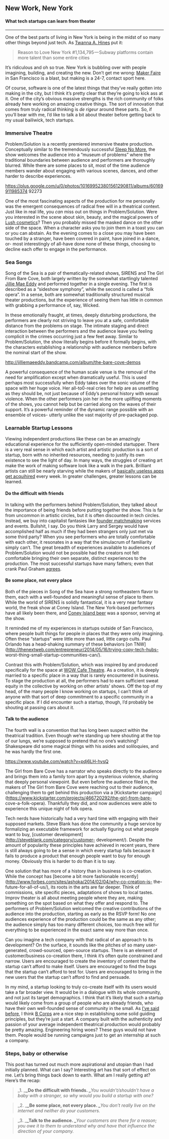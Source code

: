 ## New Work, New York

#### What tech startups can learn from theater

* * *

One of the best parts of living in New York is being in the midst of so many
other things beyond just tech. As [Twanna A.
Hines](https://twitter.com/funkybrownchick) put it:

> Reason to Love New York #1,134,795 — Subway platforms contain more talent
than some entire cities

It’s ridiculous and oh so true. New York is bubbling over with people
imagining, building, and creating the new. Don’t get me wrong: [Maker
Faire](http://makerfaire.com/) in San Francisco is a blast, but making is a
24-7, contact sport here.

Of course, software is one of the latest things that they’ve really gotten
into making in the city, but I think it’s pretty clear that they’re going to
kick ass at it. One of the city’s obvious massive strengths is the rich
community of folks already here working on amazing creative things. The sort
of innovation that comes from truly radical thinking is _de rigeur_ around
these parts. So, if you’ll bear with me, I’d like to talk a bit about theater
before getting back to my usual bailiwick, tech startups.

### Immersive Theatre

Problem/Solution is a recently premiered immersive theatre production.
Conceptually similar to the tremendously successful [Sleep No
More](http://sleepnomorenyc.com/#listen), the show welcomes the audience into
a “museum of problems” where the traditional boundaries between audience and
performers are thoroughly blurred. While there are some places to sit, most of
the time audience members wander about engaging with various scenes, dances,
and other harder to describe experiences.

https://plus.google.com/u/0/photos/101699523801561290811/albums/60169911985374
92273

One of the most fascinating aspects of the production for me personally was
the emergent consequences of radical free will in a theatrical context. Just
like in real life, you _can_ miss out on things in Problem/Solution. Were you
interested in the scene about skin, beauty, and the magical powers of [Lush
cosmetics](http://www.lush.com/)? Then you probably missed the masked dance on
the other side of the space. When a character asks you to join them in a toast
you can or you can abstain. As the evening comes to a close you may have been
touched by a stranger, have been covered in paint, have joined in a dance, or-
most interestingly of all-have done none of these things, choosing to decline
each offer to engage in the performance.

### Sea Songs

Song of the Sea is a pair of thematically-related shows, SIRENS and The Girl
From Bare Cove, both largely written by the somewhat startlingly talented
[Jillie Mae Eddy](http://jilliemae.com/) and performed together in a single
evening. The first is described as a “sideshow symphony”, while the second is
called a “folk opera”. In a sense, both are somewhat traditionally structured
musical theater productions, but the experience of seeing them has little in
common with grabbing a performance of, say, Wicked.

In these emotionally fraught, at times, deeply disturbing productions, the
performers are clearly not striving to leave you at a safe, comfortable
distance from the problems on stage. The intimate staging and direct
interaction between the performers and the audience leave you feeling
complicit in the crimes occurring just a few feet away. Similar to
Problem/Solution, the show literally begins before it formally begins, with
the characters establishing a relationship with audience members before the
nominal start of the show.

http://jilliemaeeddy.bandcamp.com/album/the-bare-cove-demos

A powerful consequence of the human scale venue is the removal of the need for
amplification except when dramatically useful. This is used perhaps most
successfully when Eddy takes over the sonic volume of the space with her huge
voice. Her all-to0-real cries for help are as unsettling as they should be,
not just because of Eddy’s personal history with sexual violence. When the
other performers join her in the more uplifting moments of the shows, you
cannot help but be carried along on the waves of their support. It’s a
powerful reminder of the dynamic range possible with an ensemble of voices-
utterly unlike the vast majority of pre-packaged pop.

### Learnable Startup Lessons

Viewing independent productions like these can be an amazingly educational
experience for the sufficiently open-minded startupper. There is a very real
sense in which each artist and artistic production is a sort of startup, born
with no inherited resources, needing to justify its own existence to see the
light of day. In many ways, the struggles of creating art make the work of
making software look like a walk in the park. Brilliant artists can still be
nearly starving while the makers of [basically useless apps get
acquihired](http://www.crunchbase.com/organization/summly) every week. In
greater challenges, greater lessons can be learned.

#### Do the difficult with friends

In talking with the performers behind Problem/Solution, they talked about the
importance of being friends before putting together the show. This is far from
uncommon in artistic circles, but it is often discounted in tech circles.
Instead, we buy into capitalist fantasies like [founder
matchmaking](http://www.entrepreneur.com/article/226729) services and events.
Bullshit, I say. Do you think Larry and Sergey would have accomplished half as
much if they had been strangers only just met via some third party? When you
see performers who are totally comfortable with each other, it resonates in a
way that the simulacrum of familiarity simply can’t. The great breadth of
experiences available to audiences of Problem/Solution would not be possible
had the creators not felt comfortable bringing their own separate, distinct
experiences to the production. The most successful startups have many fathers;
even that crank Paul Graham
[agrees](http://www.paulgraham.com/startupmistakes.html).

#### Be some place, not every place

Both of the pieces in Song of the Sea have a strong northeastern flavor to
them, each with a well-founded and meaningful sense of place to them. While
the world of SIRENS is solidly fantastical, it is a very near fantasy world,
the freak show at Coney Island. The New York-based performers have all likely
been there, and [Coney Island beer](http://coneyislandbeer.com/) was a
sponsor, serving at the show.

It reminded me of my experiences in startups outside of San Francisco, where
people built things for people in places that they were only imagining. Often
these “startups” were little more than sad, little cargo cults. Paul Orlando
has a head-shaking summary of these behaviors [on
TNW](http://thenextweb.com/entrepreneur/2014/05/16/trying-copy-tech-hubs-
worst-thing-small-startup-communities-can/).

Contrast this with Problem/Solution, which was inspired by and produced
specifically for the space at [WOW Cafe Theatre](http://www.wowcafe.org/). As
a creation, it is deeply married to a specific place in a way that is rarely
encountered in business. To stage the production at all, the performers had to
earn sufficient sweat equity in the collective by working on other artists’
shows. Off the top of my head, of the many people I know working on startups,
I can’t think of anyone with that sort of deep commitment to a specific
community in a specific place. If I did encounter such a startup, though, I’d
probably be shouting at passing cars about it.

#### Talk to the audience

The fourth wall is a convention that has long been suspect within the
theatrical tradition. Even though we’re standing up here shouting at the top
of our lungs, we’re supposed to pretend that no one’s watching? Shakespeare
did some magical things with his asides and soliloquies, and he was hardly the
first one.

https://www.youtube.com/watch?v=pdj6LH-hvsQ

The Girl from Bare Cove has a narrator who speaks directly to the audience and
brings them into a family torn apart by a mysterious violence, sharing that
deeply personal viewpoint. But even before the audience filed in, the makers
of The Girl from Bare Cove were reaching out to their audience, challenging
them to get behind this production via a [Kickstarter
campaign](https://www.kickstarter.com/projects/466720292/the-girl-from-bare-
cove-a-folk-opera). Thankfully they did, and now audiences were able to
experience this unique night of folk opera.

Tech nerds have historically had a very hard time with engaging with their
supposed markets. Steve Blank has done the community a huge service by
formalizing an executable framework for actually figuring out what people want
to buy, [customer development](http://steveblank.com/category/customer-
development/). Despite the amount of popularity these principles have achieved
in recent years, there is still always going to be a sense in which every
startup fails because it fails to produce a product that enough people want to
buy for enough money. Obviously this is harder to do than it is to say.

One solution that has more of a history than in business is co-creation. While
the concept has [become a bit more fashionable
recently](http://www.forbes.com/sites/ashoka/2014/02/04/why-co-creation-is-
the-future-for-all-of-us/), its roots in the arts are far deeper. Think of
commissions, site specific pieces, adaptations of shows to local tastes.
Improv theater is all about meeting people where they are, making something on
the spot based on what they offer and respond to. The performers of
Problem/Solution welcomed the creative contributions of the audience into the
production, starting as early as the RSVP form! No one audiences experience of
the production could be the same as any other; the audience simply has too
many different choices, too much free will for everything to be experienced in
the exact same way more than once.

Can you imagine a tech company with that radical of an approach to its
development? On the surface, it sounds like the pitches of so many user-
generated, crowd-sourced, open-source startups. There is an element of
customer/business co-creation there, I think it’s often quite constrained and
narrow. Users are encouraged to create the inventory of content that the
startup can’t afford to make itself. Users are encouraged to find the bugs
that the startup can’t afford to test for. Users are encouraged to bring in
the new users that the startup can’t afford to find and persuade.

In my mind, a startup looking to truly co-create itself with its users would
take a far broader view. It would be in a dialogue with its whole community,
and not just its target demographics. I think that it’s likely that such a
startup would likely come from a group of people who are already friends, who
have their own well-founded sense of community in the small. As [I’ve said
before](https://medium.com/@jeffksmithjr/40bf118a2845), I think [B
Corps](https://www.bcorporation.net/) are a nice step in establishing some
solid guiding principles, but they’re just a start. A company built with the
authenticity and passion of your average independent theatrical production
would probably be pretty amazing. Engineering hiring woes? These guys would
not have them. People would be running campaigns just to get an internship at
such a company.

### Steps, baby or otherwise

This post has turned out much more aspirational and utopian than I had
initially planned. What can I say? Interesting art has that sort of effect on
me. Let’s bring things back down to earth. What am I really getting at? Here’s
the recap:

> _1\. _**_Do the difficult with friends. _**_You wouldn’t/shouldn’t have a
baby with a stranger, so why would you build a startup with one?_

> _2\. _**_Be some place, not every place. _**_You don’t really live on the
internet and neither do your customers._

> _3\. _**_Talk to the audience. _**_Your customers are there for a reason;
you owe it to them to understand why and have that influence the direction of
your company._
